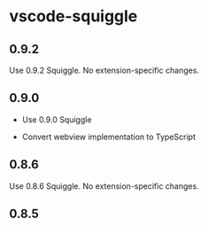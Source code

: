 # vscode-squiggle

## 0.9.2

Use 0.9.2 Squiggle. No extension-specific changes.

## 0.9.0

- Use 0.9.0 Squiggle

- Convert webview implementation to TypeScript

## 0.8.6

Use 0.8.6 Squiggle. No extension-specific changes.

## 0.8.5
